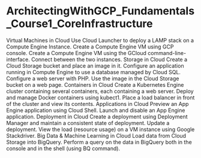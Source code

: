 # ArchitectingWithGCP_Fundamentals_Course1_CoreInfrastructure
Virtual Machines in Cloud Use Cloud Launcher to deploy a LAMP stack on a Compute Engine Instance. Create a Compute Engine VM using GCP console. Create a Compute Engine VM using the GCloud command-line-interface. Connect between the two instances.    Storage in Cloud Create a Cloud Storage bucket and place an image in it.  Configure an application running in Compute Engine to use a database managed by Cloud SQL.  Configure a web server with PHP. Use the image in the Cloud Storage bucket on a web page.    Containers in Cloud Create a Kubernetes Engine cluster containing several containers, each containing a web server. Deploy and manage Docker containers using kubect1. Place a load balancer in front of the cluster and view its contents.    Applications in Cloud Preview an App Engine application using Cloud Shell.  Launch and disable an App Engine application.      Deployment in Cloud Create a deployment using Deployment Manager and maintain a consistent state of deployment.  Update a deployment.  View the load (resource usage) on a VM instance using Google Stackdriver.    Big Data &amp; Machine Learning in Cloud Load data from Cloud Storage into BigQuery.  Perform a query on the data in BigQuery both in the console and in the shell (using BQ command).
